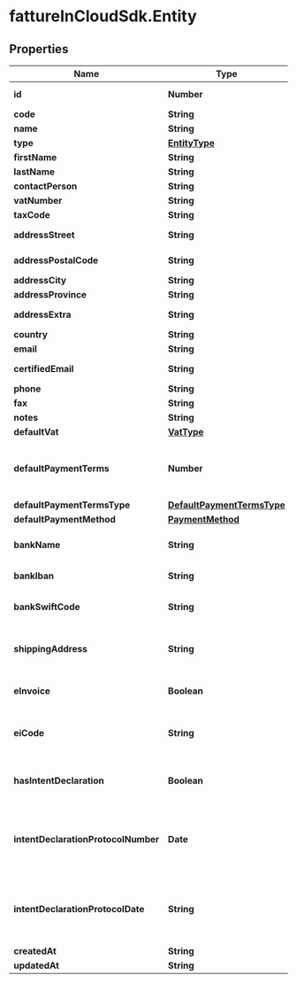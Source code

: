 # fattureInCloudSdk.Entity

## Properties

Name | Type | Description | Notes
------------ | ------------- | ------------- | -------------
**id** | **Number** | Unique identifier | [optional] 
**code** | **String** | Code. | [optional] 
**name** | **String** | Name | [optional] 
**type** | [**EntityType**](EntityType.md) |  | [optional] 
**firstName** | **String** | First name. | [optional] 
**lastName** | **String** | Last name. | [optional] 
**contactPerson** | **String** |  | [optional] 
**vatNumber** | **String** | Vat number | [optional] 
**taxCode** | **String** | Tax code. | [optional] 
**addressStreet** | **String** | Street address. | [optional] 
**addressPostalCode** | **String** | Postal code. | [optional] 
**addressCity** | **String** | City. | [optional] 
**addressProvince** | **String** | Province. | [optional] 
**addressExtra** | **String** | Address extra info. | [optional] 
**country** | **String** | Country | [optional] 
**email** | **String** | Email. | [optional] 
**certifiedEmail** | **String** | Certified email. | [optional] 
**phone** | **String** | Phone. | [optional] 
**fax** | **String** | Fax. | [optional] 
**notes** | **String** | Extra notes. | [optional] 
**defaultVat** | [**VatType**](VatType.md) |  | [optional] 
**defaultPaymentTerms** | **Number** | [Only for client] Default payment terms. | [optional] 
**defaultPaymentTermsType** | [**DefaultPaymentTermsType**](DefaultPaymentTermsType.md) |  | [optional] 
**defaultPaymentMethod** | [**PaymentMethod**](PaymentMethod.md) |  | [optional] 
**bankName** | **String** | [Only for client] Bank name. | [optional] 
**bankIban** | **String** | [Only for client] Iban. | [optional] 
**bankSwiftCode** | **String** | [Only for client] Bank swift code. | [optional] 
**shippingAddress** | **String** | [Only for client] Shipping address. | [optional] 
**eInvoice** | **Boolean** | [Only for client] Use e-invoices. | [optional] 
**eiCode** | **String** | [Only for client] E-invoices code. | [optional] 
**hasIntentDeclaration** | **Boolean** | [Only for client] Has intent declaration. | [optional] 
**intentDeclarationProtocolNumber** | **Date** | [Only for client] Intent declaration protocol number. | [optional] 
**intentDeclarationProtocolDate** | **String** | [Only for client] Intent declaration protocol date. | [optional] 
**createdAt** | **String** |  | [optional] 
**updatedAt** | **String** |  | [optional] 


